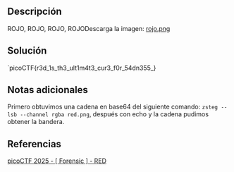 ## Descripción
ROJO, ROJO, ROJO, ROJODescarga la imagen: [rojo.png](https://challenge-files.picoctf.net/c_verbal_sleep/831307718b34193b288dde31e557484876fb84978b5818e2627e453a54aa9ba6/red.png)
## Solución
`picoCTF{r3d_1s_th3_ult1m4t3_cur3_f0r_54dn355_}
## Notas adicionales
Primero obtuvimos una cadena en base64 del siguiente comando: `zsteg --lsb --channel rgba red.png`, después con echo y la cadena pudimos obtener la bandera.
## Referencias
[picoCTF 2025 - [ Forensic ] - RED](https://www.youtube.com/watch?v=tbJwWVW6wk8)



